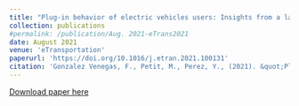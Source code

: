```yaml
---
title: "Plug-in behavior of electric vehicles users: Insights from a large-scale trial and impacts for grid integration studies"
collection: publications
#permalink: /publication/Aug. 2021-eTrans2021
date: August 2021
venue: 'eTransportation'
paperurl: 'https://doi.org/10.1016/j.etran.2021.100131'
citation: 'Gonzalez Venegas, F., Petit, M., Perez, Y., (2021). &quot;Plug-in behavior of electric vehicles users: Insights from a large-scale trial and impacts for grid integration studies&quot; <i>eTransportation</i>. 10:100131'
---
```


<a href='https://doi.org/10.1016/j.etran.2021.100131'>Download paper here</a>
